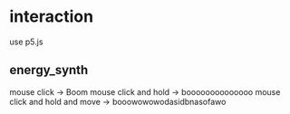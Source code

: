# interaction
use p5.js

## energy_synth
mouse click -> Boom
mouse click and hold -> boooooooooooooo
mouse click and hold and move -> booowowowodasidbnasofawo
